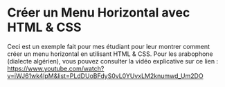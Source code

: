 # Créer un Menu Horizontal avec HTML & CSS

Ceci est un exemple fait pour mes étudiant pour leur montrer comment créer un menu horizontal en utilisant HTML & CSS.
Pour les arabophone (dialecte algérien), vous pouvez consulter la vidéo explicative sur ce lien :
https://www.youtube.com/watch?v=iWJ61wk4lpM&list=PLdDUoBFdyS0vL0YUvxLM2knumwd_Um2DO
